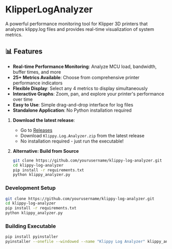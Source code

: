 # KlipperLogAnalyzer

A powerful performance monitoring tool for Klipper 3D printers that analyzes klippy.log files and provides real-time visualization of system metrics.

## 📊 Features

- **Real-time Performance Monitoring**: Analyze MCU load, bandwidth, buffer times, and more
- **25+ Metrics Available**: Choose from comprehensive printer performance indicators
- **Flexible Display**: Select any 4 metrics to display simultaneously
- **Interactive Graphs**: Zoom, pan, and explore your printer's performance over time
- **Easy to Use**: Simple drag-and-drop interface for log files
- **Standalone Application**: No Python installation required

1. **Download the latest release**:
   - Go to [Releases](../../releases)
   - Download `Klippy.Log.Analyzer.zip` from the latest release
   - No installation required - just run the executable!

2. **Alternative: Build from Source**
   ```bash
   git clone https://github.com/yourusername/klippy-log-analyzer.git
   cd klippy-log-analyzer
   pip install -r requirements.txt
   python klippy_analyzer.py
   ```
   
### Development Setup
```bash
git clone https://github.com/yourusername/klippy-log-analyzer.git
cd klippy-log-analyzer
pip install -r requirements.txt
python klippy_analyzer.py
```

### Building Executable
```bash
pip install pyinstaller
pyinstaller --onefile --windowed --name "Klippy Log Analyzer" klippy_analyzer.py
```
